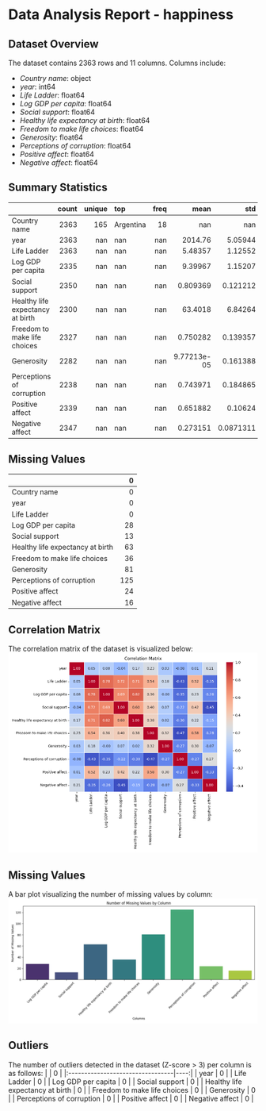 # Data Analysis Report - happiness

## Dataset Overview
The dataset contains 2363 rows and 11 columns. Columns include:

- *Country name*: object
- *year*: int64
- *Life Ladder*: float64
- *Log GDP per capita*: float64
- *Social support*: float64
- *Healthy life expectancy at birth*: float64
- *Freedom to make life choices*: float64
- *Generosity*: float64
- *Perceptions of corruption*: float64
- *Positive affect*: float64
- *Negative affect*: float64

## Summary Statistics
|                                  |   count |   unique | top       |   freq |           mean |         std |      min |       25% |       50% |        75% |      max |
|:---------------------------------|--------:|---------:|:----------|-------:|---------------:|------------:|---------:|----------:|----------:|-----------:|---------:|
| Country name                     |    2363 |      165 | Argentina |     18 |  nan           | nan         |  nan     |  nan      |  nan      |  nan       |  nan     |
| year                             |    2363 |      nan | nan       |    nan | 2014.76        |   5.05944   | 2005     | 2011      | 2015      | 2019       | 2023     |
| Life Ladder                      |    2363 |      nan | nan       |    nan |    5.48357     |   1.12552   |    1.281 |    4.647  |    5.449  |    6.3235  |    8.019 |
| Log GDP per capita               |    2335 |      nan | nan       |    nan |    9.39967     |   1.15207   |    5.527 |    8.5065 |    9.503  |   10.3925  |   11.676 |
| Social support                   |    2350 |      nan | nan       |    nan |    0.809369    |   0.121212  |    0.228 |    0.744  |    0.8345 |    0.904   |    0.987 |
| Healthy life expectancy at birth |    2300 |      nan | nan       |    nan |   63.4018      |   6.84264   |    6.72  |   59.195  |   65.1    |   68.5525  |   74.6   |
| Freedom to make life choices     |    2327 |      nan | nan       |    nan |    0.750282    |   0.139357  |    0.228 |    0.661  |    0.771  |    0.862   |    0.985 |
| Generosity                       |    2282 |      nan | nan       |    nan |    9.77213e-05 |   0.161388  |   -0.34  |   -0.112  |   -0.022  |    0.09375 |    0.7   |
| Perceptions of corruption        |    2238 |      nan | nan       |    nan |    0.743971    |   0.184865  |    0.035 |    0.687  |    0.7985 |    0.86775 |    0.983 |
| Positive affect                  |    2339 |      nan | nan       |    nan |    0.651882    |   0.10624   |    0.179 |    0.572  |    0.663  |    0.737   |    0.884 |
| Negative affect                  |    2347 |      nan | nan       |    nan |    0.273151    |   0.0871311 |    0.083 |    0.209  |    0.262  |    0.326   |    0.705 |
## Missing Values
|                                  |   0 |
|:---------------------------------|----:|
| Country name                     |   0 |
| year                             |   0 |
| Life Ladder                      |   0 |
| Log GDP per capita               |  28 |
| Social support                   |  13 |
| Healthy life expectancy at birth |  63 |
| Freedom to make life choices     |  36 |
| Generosity                       |  81 |
| Perceptions of corruption        | 125 |
| Positive affect                  |  24 |
| Negative affect                  |  16 |
## Correlation Matrix
The correlation matrix of the dataset is visualized below:
![Correlation Matrix](happiness\correlation_matrix.png)

## Missing Values
A bar plot visualizing the number of missing values by column:
![Missing Values Bar Plot](happiness\missing_values_barplot.png)

## Outliers
The number of outliers detected in the dataset (Z-score > 3) per column is as follows:
|                                  |   0 |
|:---------------------------------|----:|
| year                             |   0 |
| Life Ladder                      |   0 |
| Log GDP per capita               |   0 |
| Social support                   |   0 |
| Healthy life expectancy at birth |   0 |
| Freedom to make life choices     |   0 |
| Generosity                       |   0 |
| Perceptions of corruption        |   0 |
| Positive affect                  |   0 |
| Negative affect                  |   0 |